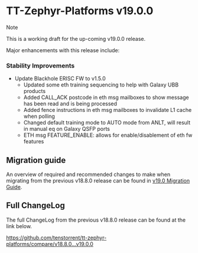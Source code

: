 # TT-Zephyr-Platforms v19.0.0

> [!NOTE]
> This is a working draft for the up-coming v19.0.0 release.

[comment]: <> (We are pleased to announce the release of TT Zephyr Platforms firmware version 19.0.0 🥳🎉.)

Major enhancements with this release include:

[comment]: <> (H3 Performance Improvements, if applicable)
[comment]: <> (H3 New and Experimental Features, if applicable)
[comment]: <> (H3 External Project Collaboration Efforts, if applicable)

### Stability Improvements

* Update Blackhole ERISC FW to v1.5.0
  * Updated some eth training sequencing to help with Galaxy UBB products
  * Added CALL_ACK postcode in eth msg mailboxes to show message has been read and is being processed
  * Added fence instructions in eth msg mailboxes to invalidate L1 cache when polling
  * Changed default training mode to AUTO mode from ANLT, will result in manual eq on Galaxy QSFP ports
  * ETH msg FEATURE_ENABLE: allows for enable/disablement of eth fw features

[comment]: <> (H1 Security vulnerabilities fixed?)

[comment]: <> (H2 API Changes, if applicable)

[comment]: <> (H3 Removed APIs, H3 Deprecated APIs, H3 New APIs, if applicable)

[comment]: <> (UL PCIe)
[comment]: <> (UL DDR)
[comment]: <> (UL Ethernet)
[comment]: <> (UL Telemetry)
[comment]: <> (UL Debug / Developer Features)
[comment]: <> (UL Drivers)
[comment]: <> (UL Libraries)

[comment]: <> (H2 New Samples, if applicable)

[comment]: <> (UL PCIe)
[comment]: <> (UL DDR)
[comment]: <> (UL Ethernet)
[comment]: <> (UL Telemetry)
[comment]: <> (UL Debug / Developer Features)
[comment]: <> (UL Drivers)
[comment]: <> (UL Libraries)

[comment]: <> (H2 Other Notable Changes, if applicable)

[comment]: <> (UL PCIe)
[comment]: <> (UL DDR)
[comment]: <> (UL Ethernet)
[comment]: <> (UL Telemetry)
[comment]: <> (UL Debug / Developer Features)
[comment]: <> (UL Drivers)
[comment]: <> (UL Libraries)

[comment]: <> (H2 New Boards, if applicable)

## Migration guide

An overview of required and recommended changes to make when migrating from the previous v18.8.0 release can be found in [v19.0 Migration Guide](https://github.com/tenstorrent/tt-zephyr-platforms/tree/main/doc/release/migration-guide-19.0.md).

## Full ChangeLog

The full ChangeLog from the previous v18.8.0 release can be found at the link below.

https://github.com/tenstorrent/tt-zephyr-platforms/compare/v18.8.0...v19.0.0
